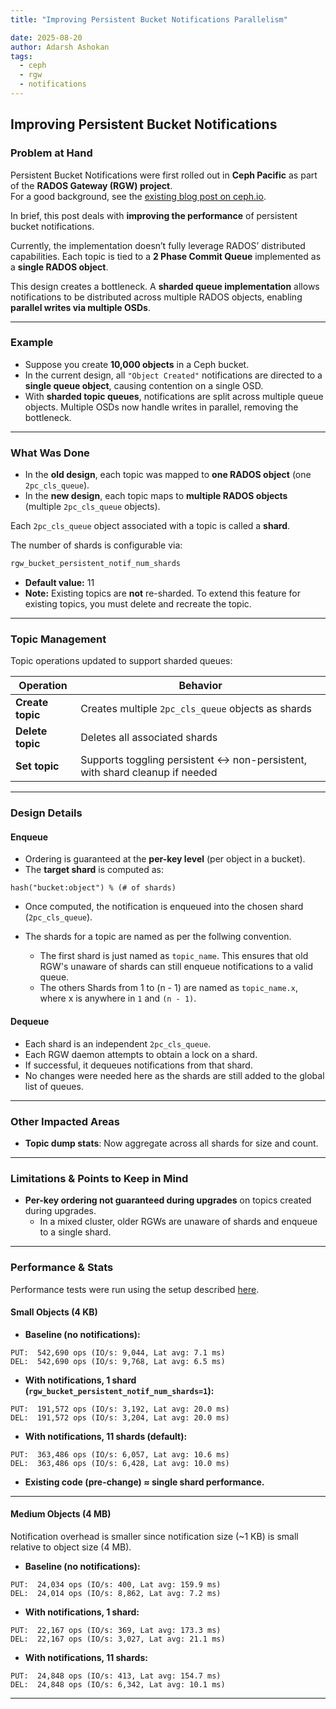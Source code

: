 ```yaml
---
title: "Improving Persistent Bucket Notifications Parallelism"

date: 2025-08-20
author: Adarsh Ashokan
tags:
  - ceph
  - rgw
  - notifications
---
```


## Improving Persistent Bucket Notifications

### Problem at Hand  

Persistent Bucket Notifications were first rolled out in **Ceph Pacific** as part of the **RADOS Gateway (RGW) project**.  
For a good background, see the [existing blog post on ceph.io](https://ceph.io/en/news/blog/2021/persistent-bucket-notifications-deep-dive/).  

In brief, this post deals with **improving the performance** of persistent bucket notifications.  

Currently, the implementation doesn’t fully leverage RADOS’ distributed capabilities. Each topic is tied to a **2 Phase Commit Queue** implemented as a   **single RADOS object**.

This design creates a bottleneck. A **sharded queue implementation** allows notifications to be distributed across multiple RADOS objects, enabling **parallel writes via multiple OSDs**.  

---

### Example  

- Suppose you create **10,000 objects** in a Ceph bucket.  
- In the current design, all `"Object Created"` notifications are directed to a **single queue object**, causing contention on a single OSD.  
- With **sharded topic queues**, notifications are split across multiple queue objects. Multiple OSDs now handle writes in parallel, removing the bottleneck.  

---

### What Was Done  

- In the **old design**, each topic was mapped to **one RADOS object** (one `2pc_cls_queue`).  
- In the **new design**, each topic maps to **multiple RADOS objects** (multiple `2pc_cls_queue` objects).  

Each `2pc_cls_queue` object associated with a topic is called a **shard**.  

The number of shards is configurable via:  

```bash
rgw_bucket_persistent_notif_num_shards
```

- **Default value:** 11  
- **Note:** Existing topics are **not** re-sharded. To extend this feature for existing topics, you must delete and recreate the topic.  

---

### Topic Management  

Topic operations updated to support sharded queues:  

| Operation          | Behavior                                                                 |
|--------------------|---------------------------------------------------------------------------|
| **Create topic**   | Creates multiple `2pc_cls_queue` objects as shards                        |
| **Delete topic**   | Deletes all associated shards                                             |
| **Set topic**      | Supports toggling persistent ↔ non-persistent, with shard cleanup if needed |

---

### Design Details  

#### Enqueue  
- Ordering is guaranteed at the **per-key level** (per object in a bucket).  
- The **target shard** is computed as:  

```
hash("bucket:object") % (# of shards)
```  

- Once computed, the notification is enqueued into the chosen shard (`2pc_cls_queue`).  
  
- The shards for a topic are named as per the follwing convention. 
    - The first shard is just named as `topic_name`. This ensures that old RGW's unaware of shards can still enqueue notifications to a valid queue.
    - The others Shards from 1 to (n - 1) are named as `topic_name.x`, where x is anywhere in `1` and `(n - 1)`.

#### Dequeue  
- Each shard is an independent `2pc_cls_queue`.  
- Each RGW daemon attempts to obtain a lock on a shard.  
- If successful, it dequeues notifications from that shard.  
- No changes were needed here as the shards are still added to the global list of queues.

---

### Other Impacted Areas  

- **Topic dump stats**: Now aggregate across all shards for size and count.  

---

### Limitations & Points to Keep in Mind  

- **Per-key ordering not guaranteed during upgrades** on topics created during upgrades.  
  - In a mixed cluster, older RGWs are unaware of shards and enqueue to a single shard.  

---

### Performance & Stats  

Performance tests were run using the setup described [here](https://gist.github.com/yuvalif/6a320a4254aca2795d117d0a3480c824).  

#### Small Objects (4 KB)  

- **Baseline (no notifications):**  
```
PUT:  542,690 ops (IO/s: 9,044, Lat avg: 7.1 ms)
DEL:  542,690 ops (IO/s: 9,768, Lat avg: 6.5 ms)
```  

- **With notifications, 1 shard (`rgw_bucket_persistent_notif_num_shards=1`):**  
```
PUT:  191,572 ops (IO/s: 3,192, Lat avg: 20.0 ms)
DEL:  191,572 ops (IO/s: 3,204, Lat avg: 20.0 ms)
```  

- **With notifications, 11 shards (default):**  
```
PUT:  363,486 ops (IO/s: 6,057, Lat avg: 10.6 ms)
DEL:  363,486 ops (IO/s: 6,428, Lat avg: 10.0 ms)
```  

- **Existing code (pre-change) ≈ single shard performance.**  

---

#### Medium Objects (4 MB)  

Notification overhead is smaller since notification size (~1 KB) is small relative to object size (4 MB).  

- **Baseline (no notifications):**
```
PUT:  24,034 ops (IO/s: 400, Lat avg: 159.9 ms)
DEL:  24,014 ops (IO/s: 8,862, Lat avg: 7.2 ms)
```  

- **With notifications, 1 shard:**  
```
PUT:  22,167 ops (IO/s: 369, Lat avg: 173.3 ms)
DEL:  22,167 ops (IO/s: 3,027, Lat avg: 21.1 ms)
```  

- **With notifications, 11 shards:**  
```
PUT:  24,848 ops (IO/s: 413, Lat avg: 154.7 ms)
DEL:  24,848 ops (IO/s: 6,342, Lat avg: 10.1 ms)
```  

---